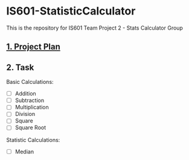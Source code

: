 # IS601-StatisticCalculator
This is the repository for IS601 Team Project 2 - Stats Calculator Group

## [1. Project Plan](./Documents/ProjectPlans.md)
## 2. Task

Basic Calculations:
- [ ] Addition
- [ ] Subtraction
- [ ] Multiplication
- [ ] Division
- [ ] Square
- [ ] Square Root

Statistic Calculations:
- [ ] Median